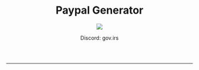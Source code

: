 <h1 align="center">
  Paypal Generator
</h1>

<div align="center">
  <img  src="https://i.pinimg.com/originals/35/58/0d/35580d64b9b883fd0e0678595fc2aefd.gif">
  <p align="center">
  Discord: gov.irs
<hr style="border-radius: 2%; margin-top: 60px; margin-bottom: 60px;" noshade="" size="20" width="100%">
</p>
</div>
